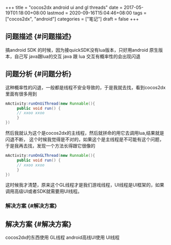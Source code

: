 +++
title = "cocos2dx android ui and gl threads"
date = 2017-05-19T01:18:00+08:00
lastmod = 2020-09-16T15:04:46+08:00
tags = ["cocos2dx", "android"]
categories = ["笔记"]
draft = false
+++

## 问题描述 {#问题描述}

搞android SDK 的时候，因为接quickSDK没有lua版本，只好用android 原生版本，自己写 java跟lua的交互
java 跟 lua 交互有概率性的会出现闪退


## 问题分析 {#问题分析}

这种概率性的闪退，一般都是线程不安全导致的，于是我就去找，看到cocos2dx 里面有很多用到

```java
mActivity:runOnUiThread(new Runnable(){
     public void run() {
     // xxoo xxoo
     }
})
```

然后我就认为这个是cocos2dx的主线程，然后就拼命的用它去调用lua,结果就是闪退不断，
这个时候我觉得是不对的，如果这个是主线程是不可能有这个问题，于是我再去找，发现一个方法长得跟它很像的

```java
mActivity:runOnGLThread(new Runnable(){
     public void run() {
     // xxoo xxoo
     }
})
```

这时候我才清楚，原来这个GL线程才是我们游戏线程，UI线程是UI框架的，如果调用高级UI或者SDK就需要用UI线程。


### 解决方案 {#解决方案}


## 解决方案 {#解决方案}

cocos2dx的东西使用 GL线程
android高线UI使用 UI线程
